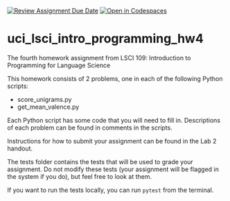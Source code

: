 [![Review Assignment Due Date](https://classroom.github.com/assets/deadline-readme-button-22041afd0340ce965d47ae6ef1cefeee28c7c493a6346c4f15d667ab976d596c.svg)](https://classroom.github.com/a/E2kKYSEM)
[![Open in Codespaces](https://classroom.github.com/assets/launch-codespace-2972f46106e565e64193e422d61a12cf1da4916b45550586e14ef0a7c637dd04.svg)](https://classroom.github.com/open-in-codespaces?assignment_repo_id=18259915)
# uci_lsci_intro_programming_hw4
The fourth homework assignment from LSCI 109: Introduction to Programming for Language Science

This homework consists of 2 problems, one in each of the following Python scripts:
* score_unigrams.py
* get_mean_valence.py

Each Python script has some code that you will need to fill in. Descriptions of 
each problem can be found in comments in the scripts.

Instructions for how to submit your assignment can be found in the Lab 2 handout.

The tests folder contains the tests that will be used to grade your assignment. 
Do not modify these tests (your assignment will be flagged in the system if
you do), but feel free to look at them.

If you want to run the tests locally, you can run `pytest` from the terminal.